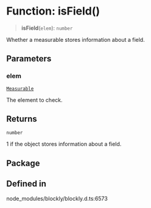 # Function: isField()

> **isField**(`elem`): `number`

Whether a measurable stores information about a field.

## Parameters

### elem

[`Measurable`](../../../classes/Measurable.md)

The element to check.

## Returns

`number`

1 if the object stores information about a field.

## Package

## Defined in

node_modules/blockly/blockly.d.ts:6573
